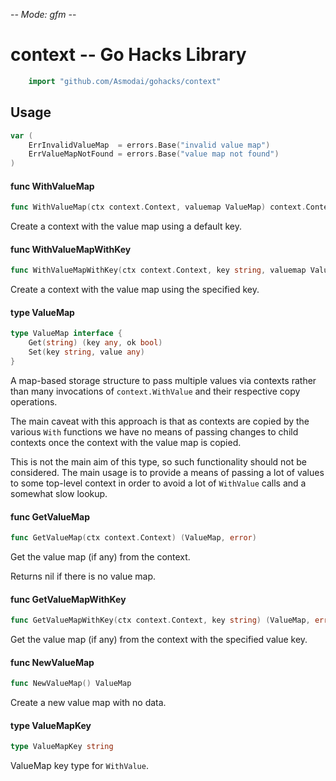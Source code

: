 -*- Mode: gfm -*-

# context -- Go Hacks Library

```go
    import "github.com/Asmodai/gohacks/context"
```

## Usage

```go
var (
	ErrInvalidValueMap  = errors.Base("invalid value map")
	ErrValueMapNotFound = errors.Base("value map not found")
)
```

#### func  WithValueMap

```go
func WithValueMap(ctx context.Context, valuemap ValueMap) context.Context
```
Create a context with the value map using a default key.

#### func  WithValueMapWithKey

```go
func WithValueMapWithKey(ctx context.Context, key string, valuemap ValueMap) context.Context
```
Create a context with the value map using the specified key.

#### type ValueMap

```go
type ValueMap interface {
	Get(string) (key any, ok bool)
	Set(key string, value any)
}
```

A map-based storage structure to pass multiple values via contexts rather than
many invocations of `context.WithValue` and their respective copy operations.

The main caveat with this approach is that as contexts are copied by the various
`With` functions we have no means of passing changes to child contexts once the
context with the value map is copied.

This is not the main aim of this type, so such functionality should not be
considered. The main usage is to provide a means of passing a lot of values to
some top-level context in order to avoid a lot of `WithValue` calls and a
somewhat slow lookup.

#### func  GetValueMap

```go
func GetValueMap(ctx context.Context) (ValueMap, error)
```
Get the value map (if any) from the context.

Returns nil if there is no value map.

#### func  GetValueMapWithKey

```go
func GetValueMapWithKey(ctx context.Context, key string) (ValueMap, error)
```
Get the value map (if any) from the context with the specified value key.

#### func  NewValueMap

```go
func NewValueMap() ValueMap
```
Create a new value map with no data.

#### type ValueMapKey

```go
type ValueMapKey string
```

ValueMap key type for `WithValue`.
